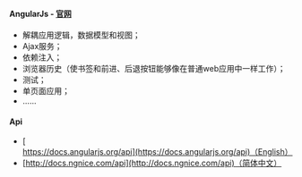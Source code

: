 #### AngularJs - [官网](https://angularjs.org/)

- 解耦应用逻辑，数据模型和视图；
- Ajax服务；
- 依赖注入；
- 浏览器历史（使书签和前进、后退按钮能够像在普通web应用中一样工作）；
- 测试；
- 单页面应用；
- ......

#### Api

- [https://docs.angularjs.org/api](https://docs.angularjs.org/api)（English）
- [http://docs.ngnice.com/api](http://docs.ngnice.com/api)（简体中文）
